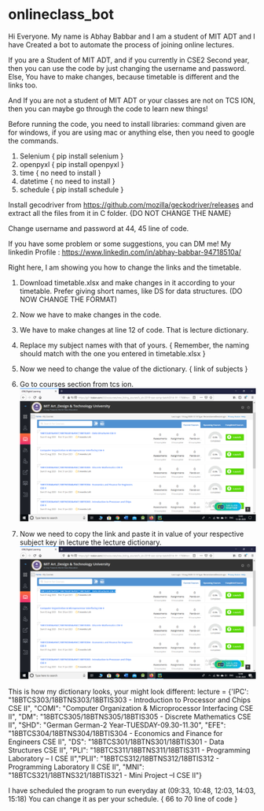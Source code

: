 # onlineclass_bot

Hi Everyone.
My name is Abhay Babbar and I am a student of MIT ADT and I have Created a bot to automate the process of joining online lectures.

If you are a Student of MIT ADT, and if you currently in CSE2 Second year, then you can use the code by just changing the username and password.
Else, You have to make changes, because timetable is different and the links too.

And If you are not a student of MIT ADT or your classes are not on TCS ION, then you can maybe go through the code to learn new things!

Before running the code, you need to install libraries:
command given are for windows, if you are using mac or anything else, then you need to google the commands.
1. Selenium { pip install selenium }
2. openpyxl { pip install openpyxl }
3. time     { no need to install }
4. datetime { no need to install }
5. schedule { pip install schedule }

Install gecodriver from https://github.com/mozilla/geckodriver/releases
and extract all the files from it in C folder. {DO NOT CHANGE THE NAME}

Change username and password at 44, 45 line of code.

If you have some problem or some suggestions, you can DM me!
My linkedin Profile : https://www.linkedin.com/in/abhay-babbar-94718510a/

Right here, I am showing you how to change the links and the timetable.

1. Download timetable.xlsx and make changes in it according to your timetable. Prefer giving short names, like DS for data structures. (DO NOW CHANGE THE FORMAT)
2. Now we have to make changes in the code.
3. We have to make changes at line 12 of code. That is lecture dictionary.
4. Replace my subject names with that of yours. { Remember, the naming should match with the one you entered in timetable.xlsx }
5. Now we need to change the value of the dictionary. { link of subjects }
6. Go to courses section from tcs ion.
![](Images/first.png)

7. Now we need to copy the link and paste it in value of your respective subject key in lecture the lecture dictionary.
![](Images/Second.png)



This is how my dictionary looks, your might look different:
lecture = {'IPC': "18BTCS303&#047;18BTNS303&#047;18BTIS303 - Introduction to Processor and Chips CSE II", "COMI": "Computer Organization & Microprocessor Interfacing CSE II", "DM": "18BTCS305&#047;18BTNS305&#047;18BTIS305 - Discrete Mathematics CSE II", "SHD": "German German-2 Year-TUESDAY-09.30-11.30", "EFE": "18BTCS304&#047;18BTNS304&#047;18BTIS304 - Economics and Finance for Engineers CSE II", "DS": "18BTCS301&#047;18BTNS301&#047;18BTIS301 - Data Structures CSE II", "PLI": "18BTCS311&#047;18BTNS311&#047;18BTIS311 - Programming Laboratory – I CSE II","PLII": "18BTCS312&#047;18BTNS312&#047;18BTIS312 - Programming Laboratory II CSE II", "MNI": "18BTCS321&#047;18BTNS321&#047;18BTIS321 - Mini Project –I CSE II"}




I have scheduled the program to run everyday at (09:33, 10:48, 12:03, 14:03, 15:18)
You can change it as per your schedule. { 66 to 70 line of code }
